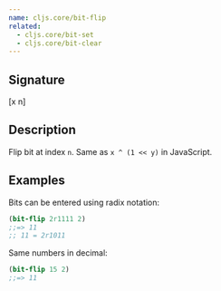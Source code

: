 ```yaml
---
name: cljs.core/bit-flip
related:
  - cljs.core/bit-set
  - cljs.core/bit-clear
---
```


## Signature
[x n]


## Description

Flip bit at index `n`.  Same as `x ^ (1 << y)` in JavaScript.


## Examples

Bits can be entered using radix notation:

```clj
(bit-flip 2r1111 2)
;;=> 11
;; 11 = 2r1011
```

Same numbers in decimal:

```clj
(bit-flip 15 2)
;;=> 11
```
